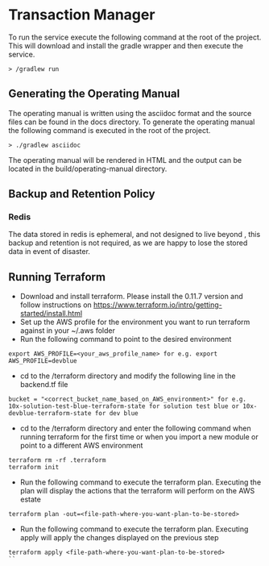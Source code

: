# Transaction Manager

To run the service execute the following command at the root of the project.  This will download and install the 
gradle wrapper and then execute the service.

```
> /gradlew run
```

## Generating the Operating Manual

The operating manual is written using the asciidoc format and the source files can be found in the docs directory.
To generate the operating manual the following command is executed in the root of the project.

```
> ./gradlew asciidoc
```

The operating manual will be rendered in HTML and the output can be located in the build/operating-manual directory.

## Backup and Retention Policy

### Redis
The data stored in redis is ephemeral, and not designed to live beyond <TTL>, this backup and retention is not required, as we are happy to lose the stored data in event of disaster.
 

## Running Terraform

* Download and install terraform. Please install the 0.11.7 version and follow instructions on https://www.terraform.io/intro/getting-started/install.html
* Set up the AWS profile for the environment you want to run terraform against in your ~/.aws folder
* Run the following command to point to the desired environment
```
export AWS_PROFILE=<your_aws_profile_name> for e.g. export AWS_PROFILE=devblue
```
* cd to the <project-root>/terraform directory and modify the following line in the backend.tf file
```
bucket = "<correct_bucket_name_based_on_AWS_environment>" for e.g. 10x-solution-test-blue-terraform-state for solution test blue or 10x-devblue-terraform-state for dev blue
```
* cd to the <project-root>/terraform directory and enter the following command when running terraform for the first time or when you import a new module or point to a different AWS environment
```
terraform rm -rf .terraform
terraform init
```
* Run the following command to execute the terraform plan. Executing the plan will display the actions that the terraform will perform on the AWS estate
```
terraform plan -out=<file-path-where-you-want-plan-to-be-stored>
```
* Run the following command to execute the terraform plan. Executing apply will apply the changes displayed on the previous step
```
terraform apply <file-path-where-you-want-plan-to-be-stored>
``